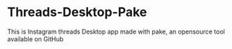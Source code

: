 # Threads-Desktop-Pake
This is Instagram threads Desktop app made with pake, an opensource tool available on GitHub
